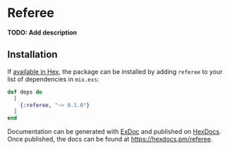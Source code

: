 # Referee

**TODO: Add description**

## Installation

If [available in Hex](https://hex.pm/docs/publish), the package can be installed
by adding `referee` to your list of dependencies in `mix.exs`:

```elixir
def deps do
  [
    {:referee, "~> 0.1.0"}
  ]
end
```

Documentation can be generated with [ExDoc](https://github.com/elixir-lang/ex_doc)
and published on [HexDocs](https://hexdocs.pm). Once published, the docs can
be found at <https://hexdocs.pm/referee>.

